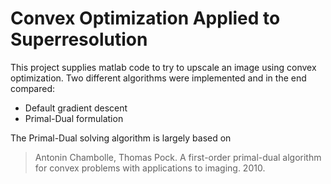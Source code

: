 # Convex Optimization Applied to Superresolution

This project supplies matlab code to try to upscale an image using convex optimization. 
Two different algorithms were implemented and in the end compared:

* Default gradient descent
* Primal-Dual formulation

The Primal-Dual solving algorithm is largely based on

> Antonin Chambolle, Thomas Pock. A first-order primal-dual algorithm for convex problems
with applications to imaging. 2010. <hal-00490826>
